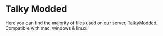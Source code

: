 # Talky Modded
Here you can find the majority of files used on our server, TalkyModded.
Compatible with mac, windows & linux! 
